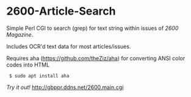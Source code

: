 # 2600-Article-Search

Simple Perl CGI to search (grep) for text string within issues of *2600 Magazine*.

Includes OCR'd text data for most articles/issues.

Requires aha (https://github.com/theZiz/aha) for converting ANSI color codes into HTML

     $ sudo apt install aha

*Try it out!*
http://gbppr.ddns.net/2600.main.cgi
